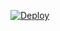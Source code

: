 [![Deploy](https://www.herokucdn.com/deploy/button.png)](https://dashboard.heroku.com/new?template=https://github.com/shuizhucha/herojiami)
